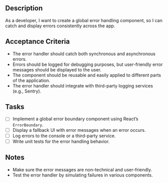 
## Description

As a developer, I want to create a global error handling component, so I can catch and display errors consistently across the app.

## Acceptance Criteria

- The error handler should catch both synchronous and asynchronous errors.
- Errors should be logged for debugging purposes, but user-friendly error messages should be displayed to the user.
- The component should be reusable and easily applied to different parts of the application.
- The error handler should integrate with third-party logging services (e.g., Sentry).

## Tasks

- [ ] Implement a global error boundary component using React’s `ErrorBoundary`.
- [ ] Display a fallback UI with error messages when an error occurs.
- [ ] Log errors to the console or a third-party service.
- [ ] Write unit tests for the error handling behavior.

## Notes

- Make sure the error messages are non-technical and user-friendly.
- Test the error handler by simulating failures in various components.
